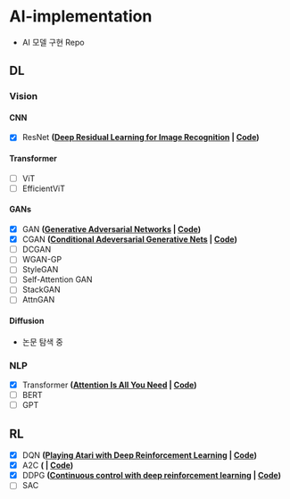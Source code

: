 # AI-implementation
- AI 모델 구현 Repo

## DL
### Vision
#### CNN
- [x] ResNet **([Deep Residual Learning for Image Recognition](https://arxiv.org/abs/1512.03385) | [Code](https://github.com/CreatePath/AI-implementation/tree/master/DL/ResNet))**

#### Transformer
- [ ] ViT
- [ ] EfficientViT

#### GANs
- [x] GAN **([Generative Adversarial Networks](https://arxiv.org/abs/1406.2661) | [Code](https://github.com/CreatePath/AI-implementation/tree/master/DL/GAN))**
- [x] CGAN **([Conditional Adeversarial Generative Nets](https://arxiv.org/abs/1411.1784) | [Code](https://github.com/CreatePath/AI-implementation/tree/master/DL/CGAN))**
- [ ] DCGAN
- [ ] WGAN-GP
- [ ] StyleGAN
- [ ] Self-Attention GAN
- [ ] StackGAN
- [ ] AttnGAN

#### Diffusion
- 논문 탐색 중

### NLP
- [x] Transformer **([Attention Is All You Need](https://arxiv.org/abs/1706.03762) | [Code](https://github.com/CreatePath/AI-implementation/tree/master/DL/Transformer))**
- [ ] BERT
- [ ] GPT

## RL
- [x] DQN **([Playing Atari with Deep Reinforcement Learning](https://arxiv.org/abs/1312.5602) | [Code](https://github.com/CreatePath/AI-implementation/tree/master/RL/cartpole/dqn))**
- [x] A2C **([]() | [Code](https://github.com/CreatePath/AI-implementation/tree/master/RL/mountain_continuous/A2C))**
- [x] DDPG **([Continuous control with deep reinforcement learning](https://arxiv.org/abs/1509.02971) | [Code](https://github.com/CreatePath/AI-implementation/tree/master/RL/mountain_continuous/DDPG))**
- [ ] SAC
